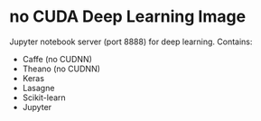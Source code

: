 # no CUDA Deep Learning Image

Jupyter notebook server (port 8888) for deep learning.  Contains:

- Caffe (no CUDNN)
- Theano (no CUDNN)
- Keras
- Lasagne
- Scikit-learn
- Jupyter
